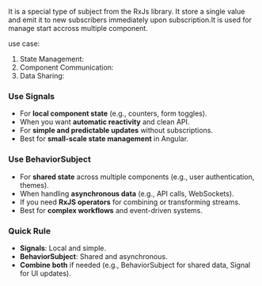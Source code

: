 It is a special type of subject from the RxJs library. It store a single value and emit it to new subscribers immediately upon subscription.It is used for manage start accross multiple component.

use case:
1. State Management:
2. Component Communication:
3. Data Sharing:

### **Use Signals**  
- For **local component state** (e.g., counters, form toggles).  
- When you want **automatic reactivity** and clean API.  
- For **simple and predictable updates** without subscriptions.  
- Best for **small-scale state management** in Angular.

### **Use BehaviorSubject**  
- For **shared state** across multiple components (e.g., user authentication, themes).  
- When handling **asynchronous data** (e.g., API calls, WebSockets).  
- If you need **RxJS operators** for combining or transforming streams.  
- Best for **complex workflows** and event-driven systems.  

### **Quick Rule**  
- **Signals**: Local and simple.  
- **BehaviorSubject**: Shared and asynchronous.  
- **Combine both** if needed (e.g., BehaviorSubject for shared data, Signal for UI updates).